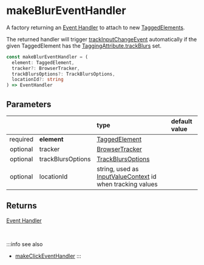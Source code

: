 # makeBlurEventHandler

A factory returning an [Event Handler](https://developer.mozilla.org/en-US/docs/Web/Events/Event_handlers) to attach to new [TaggedElements](/tracking/browser/api-reference/definitions/TaggedElement.md).

The returned handler will trigger [trackInputChangeEvent](/tracking/browser/api-reference/eventTrackers/trackInputChangeEvent.md) automatically if the given TaggedElement has the [TaggingAttribute.trackBlurs](/tracking/browser/api-reference/definitions/TaggingAttribute.md#taggingattributetrackblurs) set.

```typescript
const makeBlurEventHandler = (
  element: TaggedElement, 
  tracker?: BrowserTracker,
  trackBlursOptions?: TrackBlursOptions, 
  locationId?: string
) => EventHandler
```

## Parameters
|          |                   | type                                                                                                                  | default value
| :-:      | :--               | :--                                                                                                                   | :--           
| required | **element**       | [TaggedElement](/tracking/browser/api-reference/definitions/TaggedElement.md)                                         |
| optional | tracker           | [BrowserTracker](/tracking/browser/api-reference/general/BrowserTracker.md)                                           |
| optional | trackBlursOptions | [TrackBlursOptions](/tracking/browser/api-reference/definitions/TrackBlursOptions.md)                                 |
| optional | locationId        | string, used as [InputValueContext](/taxonomy/reference/global-contexts/InputValueContext.md) id when tracking values |


## Returns 
[Event Handler](https://developer.mozilla.org/en-US/docs/Web/Events/Event_handlers)

<br />

:::info see also
- [makeClickEventHandler](/tracking/browser/api-reference/mutationObserver/makeClickEventHandler.md)
:::
